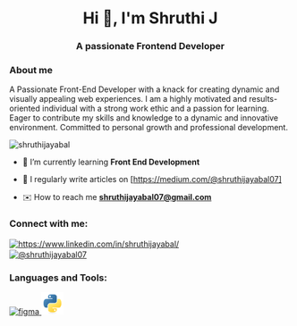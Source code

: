 <h1 align="center">Hi 👋, I'm Shruthi J</h1>
<h3 align="center">A passionate Frontend Developer</h3>
<h3> About me </h3> 
<p>  A Passionate Front-End Developer with a knack for creating dynamic and visually appealing web experiences. I am a highly motivated and results-oriented individual with a strong work ethic and a passion for learning. Eager to contribute my skills and knowledge to a dynamic and innovative environment. Committed to personal growth and professional development. </p>
<p align="left"> <img src="https://komarev.com/ghpvc/?username=shruthijayabal&label=Profile%20views&color=0e75b6&style=flat" alt="shruthijayabal" /> </p>

- 🌱 I’m currently learning **Front End Development**

- 📝 I regularly write articles on [https://medium.com/@shruthijayabal07] 

- ✉️ How to reach me **shruthijayabal07@gmail.com**

<h3 align="left">Connect with me:</h3>
<p align="left">
<a href="https://linkedin.com/in/https://www.linkedin.com/in/shruthijayabal/" target="blank"><img align="center" src="https://raw.githubusercontent.com/rahuldkjain/github-profile-readme-generator/master/src/images/icons/Social/linked-in-alt.svg" alt="https://www.linkedin.com/in/shruthijayabal/" height="30" width="40" /></a> <br>
<a href="https://medium.com/@shruthijayabal07" target="blank"><img align="center" src="https://raw.githubusercontent.com/rahuldkjain/github-profile-readme-generator/master/src/images/icons/Social/medium.svg" alt="@shruthijayabal07" height="30" width="40" /></a>
</p>

<h3 align="left">Languages and Tools:</h3>
<p align="left"> <a href="https://www.figma.com/" target="_blank" rel="noreferrer"> <img src="https://www.vectorlogo.zone/logos/figma/figma-icon.svg" alt="figma" width="40" height="40"/> </a>
<a href="https://www.python.org" target="_blank" rel="noreferrer"> <img src="https://raw.githubusercontent.com/devicons/devicon/master/icons/python/python-original.svg" alt="python" width="40" height="40"/> </a> </p>



